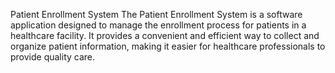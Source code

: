 

Patient Enrollment System
The Patient Enrollment System is a software application designed to manage the enrollment process for patients in a healthcare facility. It provides a convenient and efficient way to collect and organize patient information, making it easier for healthcare professionals to provide quality care.
